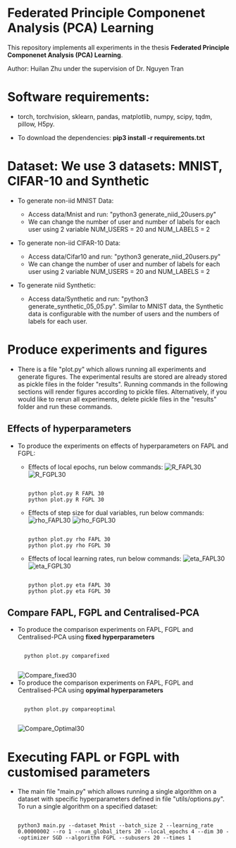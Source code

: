 # Federated Principle Componenet Analysis (PCA) Learning

This repository implements all experiments in the thesis **Federated Principle Componenet Analysis (PCA) Learning**.
  
Author: Huilan Zhu under the supervision of Dr. Nguyen Tran

# Software requirements:
- torch, torchvision, sklearn, pandas, matplotlib, numpy, scipy, tqdm, pillow, H5py.

- To download the dependencies: **pip3 install -r requirements.txt**
  
# Dataset: We use 3 datasets: MNIST, CIFAR-10 and Synthetic
- To generate non-iid MNIST Data: 
  - Access data/Mnist and run: "python3 generate_niid_20users.py"
  - We can change the number of user and number of labels for each user using 2 variable NUM_USERS = 20 and NUM_LABELS = 2

- To generate non-iid CIFAR-10 Data: 
    - Access data/Cifar10 and run: "python3 generate_niid_20users.py"
    - We can change the number of user and number of labels for each user using 2 variable NUM_USERS = 20 and NUM_LABELS = 2
- To generate niid Synthetic:
  - Access data/Synthetic and run: "python3 generate_synthetic_05_05.py". Similar to MNIST data, the Synthetic data is configurable with the number of users and the numbers of labels for each user.

# Produce experiments and figures

- There is a file "plot.py" which allows running all experiments and generate figures. The experimental results are stored are already stored as pickle files in the folder "results". Running commands in the following sections will render figures according to pickle files. Alternatively, if you would like to rerun all experiments, delete pickle files in the "results" folder and run these commands. 


## Effects of hyperparameters
- To produce the experiments on effects of hyperparameters on FAPL and FGPL:

  - Effects of local epochs, run below commands:
  ![R_FAPL30](https://user-images.githubusercontent.com/49133012/147864147-ac9a7e23-5d3b-40c5-8887-1c02ec1bbe54.png)
  ![R_FGPL30](https://user-images.githubusercontent.com/49133012/147864148-1a3d761b-c7bf-4662-8594-7715c4f631fd.png)


    <pre><code>
    python plot.py R FAPL 30 
    python plot.py R FGPL 30
    </code></pre>
  - Effects of step size for dual variables, run below commands:
  ![rho_FAPL30](https://user-images.githubusercontent.com/49133012/147864163-dbca6de0-8c61-426c-b7ab-68ce99a09012.png)
  ![rho_FGPL30](https://user-images.githubusercontent.com/49133012/147864164-7eaaa3ed-80ea-4103-a4b7-09d3d2bdc5ce.png)

    <pre><code>
    python plot.py rho FAPL 30 
    python plot.py rho FGPL 30
    </code></pre>
  - Effects of local learning rates, run below commands:
  ![eta_FAPL30](https://user-images.githubusercontent.com/49133012/147864179-1a9ac552-7dfe-4f7d-b3f1-913b5cb7463c.png)
  ![eta_FGPL30](https://user-images.githubusercontent.com/49133012/147864178-704e7479-e3e6-4c89-9a94-e819f1820e05.png)
    <pre><code>
    python plot.py eta FAPL 30 
    python plot.py eta FGPL 30
    </code></pre>
## Compare FAPL, FGPL and Centralised-PCA
- To produce the comparison experiments on FAPL, FGPL and Centralised-PCA using **fixed hyperparameters**
    <pre><code>
    python plot.py comparefixed
    </code></pre>
    ![Compare_fixed30](https://user-images.githubusercontent.com/49133012/147864060-d7d14993-4dfe-42a4-9d85-906354d7ae1e.png)
- To produce the comparison experiments on FAPL, FGPL and Centralised-PCA using **opyimal hyperparameters**
    <pre><code>
    python plot.py compareoptimal
    </code></pre>
    ![Compare_Optimal30](https://user-images.githubusercontent.com/49133012/147864142-e40c209e-82a5-40ed-bf8a-6843fe6d5386.png)


# Executing FAPL or FGPL with customised parameters
  - The main file "main.py" which allows running a single algorithm on a dataset with specific hyperparameters defined in file "utils/options.py". To run a single algorithm on a specified dataset: 
    <pre><code>
    python3 main.py --dataset Mnist --batch_size 2 --learning_rate 0.00000002 --ro 1 --num_global_iters 20 --local_epochs 4 --dim 30 --optimizer SGD --algorithm FGPL --subusers 20 --times 1
    </code></pre>
    
  
